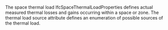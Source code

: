 The space thermal load IfcSpaceThermalLoadProperties defines actual measured thermal losses and gains occurring within a space or zone. The thermal load source attribute defines an enumeration of possible sources of the thermal load.
